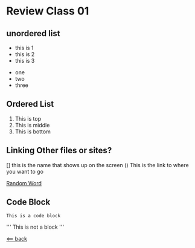 # Review Class 01

## unordered list
- this is 1 
- this is 2
- this is 3

* one
* two 
* three

## Ordered List
1. This is top
1. This is middle
1. This is bottom 

## Linking Other files or sites?
[]()
[]
this is the name that shows up on the screen
()
This is the link to where you want to go 

[Random Word](http://starwars.com/)

## Code Block 

```
This is a code block
```

'''
This is not a block
'''

[<== back](https://nickdeans.github.io/reading-notes/)
